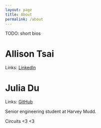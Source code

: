 ```yaml
---
layout: page
title: About
permalink: /about
---
```


TODO: short bios

# Allison Tsai
Links: [LinkedIn](link)

# Julia Du
Links: [GitHub](https://github.com/julia-du)

Senior engineering student at Harvey Mudd. 

Circuits <3 <3


